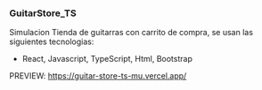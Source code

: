 ### GuitarStore_TS

Simulacion Tienda de guitarras con carrito de compra, se usan las siguientes tecnologias:
  - React, Javascript, TypeScript, Html, Bootstrap

PREVIEW: https://guitar-store-ts-mu.vercel.app/
